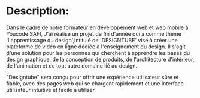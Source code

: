 # Description: 
Dans le cadre de notre formateur en développement web et web mobile à Youcode SAFI,
J'ai réalisé un projet de fin d'année qui a comme thème 'l'apprentissage du design',intitulé de 'DESIGNTUBE' vise à créer une plateforme de vidéo en ligne dédiée à l'enseignement du design. Il s'agit d'une solution pour les personnes qui cherchent à apprendre les bases du design graphique, de la conception de produits, de l'architecture d'intérieur, de l'animation et de tout autre domaine lié au design.

"Designtube" sera conçu pour offrir une expérience utilisateur sûre et fiable, avec des pages web qui se chargent rapidement et une interface utilisateur intuitive et facile à utiliser.